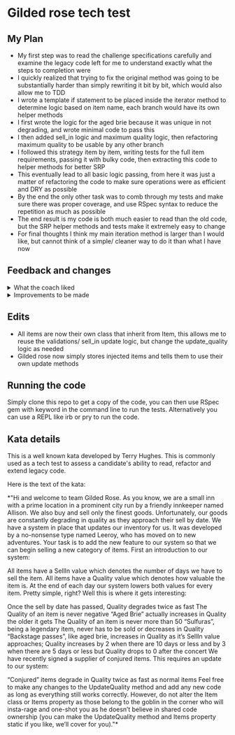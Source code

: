 # Gilded rose tech test

## My Plan

- My first step was to read the challenge specifications carefully and examine the legacy code left for me to understand exactly what the steps to completion were
- I quickly realized that trying to fix the original method was going to be substantially harder than simply rewriting it bit by bit, which would also allow me to TDD
- I wrote a template if statement to be placed inside the iterator method to determine logic based on item name, each branch would have its own helper methods
- I first wrote the logic for the aged brie because it was unique in not degrading, and wrote minimal code to pass this
- I then added sell_in logic and maximum quality logic, then refactoring maximum quality to be usable by any other branch
- I followed this strategy item by item, writing tests for the full item requirements, passing it with bulky code, then extracting this code to helper methods for better SRP
- This eventually lead to all basic logic passing, from here it was just a matter of refactoring the code to make sure operations were as efficient and DRY as possible
- By the end the only other task was to comb through my tests and make sure there was proper coverage, and use RSpec syntax to reduce the repetition as much as possible
- The end result is my code is both much easier to read than the old code, but the SRP helper methods and tests make it extremely easy to change
- For final thoughts I think my main iteration method is larger than I would like, but cannot think of a simple/ cleaner way to do it than what I have now

## Feedback and changes

<details>
  <summary> What the coach liked </summary>
  
  * Code is clean and easily readable compared to before
  
  * Tests are thorough and coverage is good
  
  * Everything works exactly as expected 
  
</details>

<details>
  <summary> Improvements to be made </summary>
  
  * Coach pointed out there is no reason each item cannot be a class by itself, by using inheritance we can replicate functionality and change when needed
 
  * Gilded rose class is doing too many things, it should only be responsible for holding and iterating on items, rather than handling update logic
  
</details>

## Edits

- All items are now their own class that inherit from Item, this allows me to reuse the validations/ sell_in update logic, but change the update_quality logic as needed
- Gilded rose now simply stores injected items and tells them to use their own update methods


## Running the code
Simply clone this repo to get a copy of the code, you can then use RSpec gem with keyword <rspec> in the command line to run the tests.
Alternatively you can use a REPL like irb or pry to run the code.


## Kata details

This is a well known kata developed by Terry Hughes. This is commonly used as a tech test to assess a candidate's ability to read, refactor and extend legacy code.

Here is the text of the kata:

\*"Hi and welcome to team Gilded Rose. As you know, we are a small inn with a prime location in a prominent city run by a friendly innkeeper named Allison. We also buy and sell only the finest goods. Unfortunately, our goods are constantly degrading in quality as they approach their sell by date. We have a system in place that updates our inventory for us. It was developed by a no-nonsense type named Leeroy, who has moved on to new adventures. Your task is to add the new feature to our system so that we can begin selling a new category of items. First an introduction to our system:

All items have a SellIn value which denotes the number of days we have to sell the item. All items have a Quality value which denotes how valuable the item is. At the end of each day our system lowers both values for every item. Pretty simple, right? Well this is where it gets interesting:

Once the sell by date has passed, Quality degrades twice as fast
The Quality of an item is never negative
“Aged Brie” actually increases in Quality the older it gets
The Quality of an item is never more than 50
“Sulfuras”, being a legendary item, never has to be sold or decreases in Quality
“Backstage passes”, like aged brie, increases in Quality as it’s SellIn value approaches; Quality increases by 2 when there are 10 days or less and by 3 when there are 5 days or less but Quality drops to 0 after the concert
We have recently signed a supplier of conjured items. This requires an update to our system:

“Conjured” items degrade in Quality twice as fast as normal items
Feel free to make any changes to the UpdateQuality method and add any new code as long as everything still works correctly. However, do not alter the Item class or Items property as those belong to the goblin in the corner who will insta-rage and one-shot you as he doesn’t believe in shared code ownership (you can make the UpdateQuality method and Items property static if you like, we’ll cover for you)."\*

